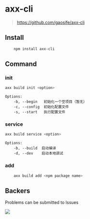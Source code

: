 # axx-cli
> https://github.com/gaosife/axx-cli


## Install

```sh
    npm install axx-cli
```

## Command
### init

```sh
axx build init <option>
```
```
Options:
    -b, --begin   初始化一个空项目（暂无）
    -c, --config  初始化配置文件
    -s, --start   执行配置文件
```

### service

```sh
axx build service <option>
```

```
Options:
    -b, --build  启动编译
    -d, --dev    启动本地调试
```

### add

```sh
    axx build add <npm package name>
```

## Backers

Problems can be submitted to Issues

<a href="https://github.com/nightInSummer" target="_blank"><img src="https://avatars0.githubusercontent.com/u/11739889?v=3&s=64"></a>